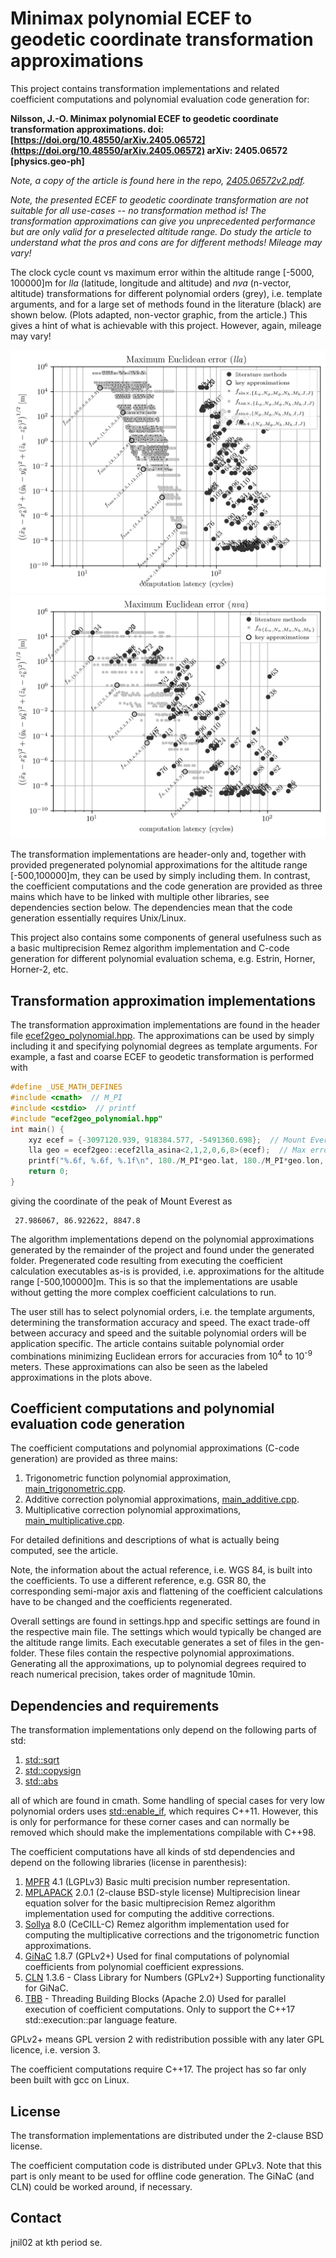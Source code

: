 
# Minimax polynomial ECEF to geodetic coordinate transformation approximations

This project contains transformation implementations and related coefficient
computations and polynomial evaluation code generation for:

<b>Nilsson, J.-O. Minimax polynomial ECEF to geodetic coordinate transformation 
approximations. doi:
[https://doi.org/10.48550/arXiv.2405.06572](https://doi.org/10.48550/arXiv.2405.06572)
arXiv: 2405.06572 [physics.geo-ph]</b>

<i>Note, a copy of the article is found here in the repo,
[2405.06572v2.pdf](2405.06572v2.pdf).</i>

<i>Note, the presented ECEF to geodetic coordinate transformation are not 
suitable for all use-cases -- no transformation method is! The 
transformation approximations can give you unprecedented performance but are 
only valid for a preselected altitude range. Do study the article to 
understand what the pros and cons are for different methods! Mileage may vary!
</i>

The clock cycle count vs maximum error within the altitude range [-5000,
100000]m for <i>lla</i> (latitude, longitude and altitude) and <i>nva</i> 
(n-vector, altitude) transformations for different polynomial orders (grey), 
i.e. template arguments, and for a large set of methods found in the 
literature (black) are shown below. (Plots adapted, non-vector graphic, from 
the article.) This gives a hint of what is achievable with this project. 
However, again, mileage may vary!

![Maximum Euclidean error lla](euclidean_lla.png)
![Maximum Euclidean error lla](euclidean_nva.png)
<!---
<img src="euclidean_lla.png" width="400" /><img src="euclidean_nva.png" width="400" />
-->

The transformation implementations are header-only and, together with provided
pregenerated polynomial approximations for the altitude range [-500,100000]m,
they can be used by simply including them. In contrast, the coefficient 
computations and the code generation are provided as three mains which have 
to be linked with multiple other libraries, see dependencies section below. 
The dependencies mean that the code generation essentially requires Unix/Linux.

This project also contains some components of general usefulness such as a 
basic multiprecision Remez algorithm implementation and C-code generation for 
different polynomial evaluation schema, e.g. Estrin, Horner, Horner-2, etc.

## Transformation approximation implementations

The transformation approximation implementations are found in the header 
file [ecef2geo_polynomial.hpp](transformation_implementations/ecef2geo_polynomial.hpp).
The approximations can be used by simply 
including it and specifying polynomial degrees as template arguments. For 
example, a fast and coarse ECEF to geodetic transformation is performed with
```c++
#define _USE_MATH_DEFINES
#include <cmath>  // M_PI
#include <cstdio>  // printf
#include "ecef2geo_polynomial.hpp"
int main() {
    xyz ecef = {-3097120.939, 918384.577, -5491360.698};  // Mount Everest.
    lla geo = ecef2geo::ecef2lla_asina<2,1,2,0,6,8>(ecef);  // Max error ~0.41m.
    printf("%.6f, %.6f, %.1f\n", 180./M_PI*geo.lat, 180./M_PI*geo.lon, geo.alt);
    return 0;
}
```
giving the coordinate of the peak of Mount Everest as
```
 27.986067, 86.922622, 8847.8
```

The algorithm implementations depend on the polynomial approximations generated
by the remainder of the project and found under the generated folder.
Pregenerated code resulting from executing the coefficient calculation
executables as-is is provided, i.e. approximations for the altitude range 
[-500,100000]m. This is so that the implementations are usable without 
getting the more complex coefficient calculations to run.

The user still has to select polynomial orders, i.e. the template arguments,
determining the transformation accuracy and speed. The exact trade-off 
between accuracy and speed and the suitable polynomial orders will be 
application specific. The article contains suitable polynomial order 
combinations minimizing Euclidean errors for accuracies from 10<sup>4</sup> 
to 10<sup>-9</sup> meters. These approximations can also be 
seen as the labeled approximations in the plots above.

## Coefficient computations and polynomial evaluation code generation

The coefficient computations and polynomial approximations (C-code generation)
are provided as three mains:
 1. Trigonometric function polynomial approximation, [main_trigonometric.cpp](coefficient_computations/main_trigonometric.cpp).
 2. Additive correction polynomial approximations, [main_additive.cpp](coefficient_computations/main_additive.cpp).
 3. Multiplicative correction polynomial approximations, [main_multiplicative.cpp](coefficient_computations/main_multiplicative.cpp).

For detailed definitions and descriptions of what is actually being computed, 
see the article.

Note, the information about the actual reference, i.e. WGS 84, is built into 
the coefficients. To use a different reference, e.g. GSR 80, the 
corresponding semi-major axis and flattening of the coefficient calculations 
have to be changed and the coefficients regenerated.

Overall settings are found in settings.hpp and specific settings are found in
the respective main file. The settings which would typically be changed are 
the altitude range limits. Each executable generates a set of files in the 
gen-folder. These files contain the respective polynomial approximations. 
Generating all the approximations, up to polynomial degrees required to 
reach numerical precision, takes order of magnitude 10min.

## Dependencies and requirements

The transformation implementations only depend on the following parts of std:
1. [std::sqrt](https://en.cppreference.com/w/cpp/numeric/math/sqrt)
2. [std::copysign](https://en.cppreference.com/w/cpp/numeric/math/copysign)
3. [std::abs](https://en.cppreference.com/w/cpp/numeric/math/abs)

all of which are found in cmath. Some handling of special cases for very low 
polynomial orders uses [std::enable_if](https://en.cppreference.com/w/cpp/types/enable_if),
which requires C++11. However, this is only for performance for these corner 
cases and can normally be removed which should make the implementations 
compilable with C++98.

The coefficient computations have all kinds of std dependencies and depend 
on the following libraries (license in parenthesis):
1. [MPFR](https://www.mpfr.org/) 4.1 (LGPLv3) Basic multi precision number 
   representation.
2. [MPLAPACK](https://github.com/nakatamaho/mplapack) 2.0.1 (2-clause 
   BSD-style license) Multiprecision linear equation solver for the basic 
   multiprecision Remez algorithm implementation used for computing the 
   additive corrections.
3. [Sollya](https://www.sollya.org/) 8.0 (CeCILL-C) Remez algorithm 
   implementation used for computing the multiplicative corrections and the 
   trigonometric function approximations.
4. [GiNaC](https://www.ginac.de/) 1.8.7 (GPLv2+) Used for final computations 
   of polynomial coefficients from polynomial coefficient expressions. 
5. [CLN](https://www.ginac.de/CLN/) 1.3.6 - Class Library for Numbers (GPLv2+)
    Supporting functionality for GiNaC.
6. [TBB](https://github.com/oneapi-src/oneTBB) - Threading Building Blocks 
   (Apache 2.0) Used for parallel execution of coefficient computations. 
   Only to support the C++17 std::execution::par language feature.

GPLv2+ means GPL version 2 with redistribution possible with any later GPL 
licence, i.e. version 3.

The coefficient computations require C++17. The project has so far only been 
built with gcc on Linux.

## License

The transformation implementations are distributed under the 2-clause BSD 
license.

The coefficient computation code is distributed under GPLv3. Note that this
part is only meant to be used for offline code generation. The GiNaC (and 
CLN) could be worked around, if necessary.

## Contact
jnil02 at kth period se.